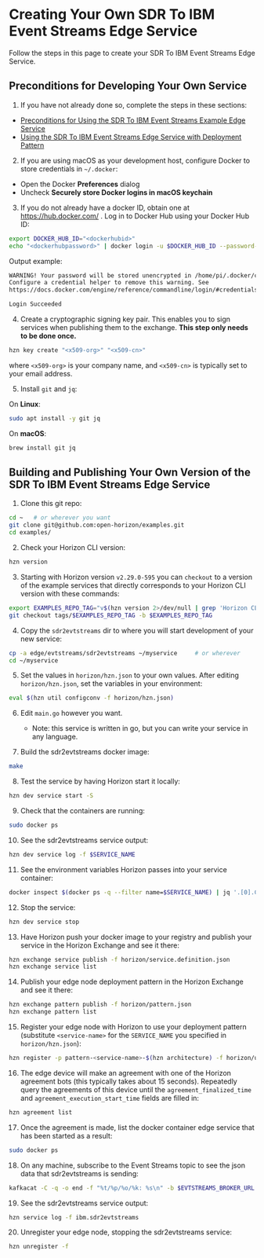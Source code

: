 # Creating Your Own SDR To IBM Event Streams Edge Service

Follow the steps in this page to create your SDR To IBM Event Streams Edge Service.

## Preconditions for Developing Your Own Service

1. If you have not already done so, complete the steps in these sections:

  - [Preconditions for Using the SDR To IBM Event Streams Example Edge Service](README.md#preconditions)
  - [Using the SDR To IBM Event Streams Edge Service with Deployment Pattern](README.md#using-sdr2evtstreams-pattern)

2. If you are using macOS as your development host, configure Docker to store credentials in `~/.docker`:

  - Open the Docker **Preferences** dialog
  - Uncheck **Securely store Docker logins in macOS keychain**

3. If you do not already have a docker ID, obtain one at https://hub.docker.com/ . Log in to Docker Hub using your Docker Hub ID:

  ```bash
  export DOCKER_HUB_ID="<dockerhubid>"
  echo "<dockerhubpassword>" | docker login -u $DOCKER_HUB_ID --password-stdin
  ```

  Output example:

  ```bash
  WARNING! Your password will be stored unencrypted in /home/pi/.docker/config.json.
  Configure a credential helper to remove this warning. See
  https://docs.docker.com/engine/reference/commandline/login/#credentials-store

  Login Succeeded
  ```

4. Create a cryptographic signing key pair. This enables you to sign services when publishing them to the exchange. **This step only needs to be done once.**

  ```bash
  hzn key create "<x509-org>" "<x509-cn>"
  ```

  where `<x509-org>` is your company name, and `<x509-cn>` is typically set to your email address.

5. Install `git` and `jq`:

  On **Linux**:

  ```bash
  sudo apt install -y git jq
  ```

  On **macOS**:

  ```bash
  brew install git jq
  ```


## <a id=building-your-own-sdr2evtstreams-pattern></a> Building and Publishing Your Own Version of the SDR To IBM Event Streams Edge Service

1. Clone this git repo:
```bash
cd ~   # or wherever you want
git clone git@github.com:open-horizon/examples.git
cd examples/
```

2. Check your Horizon CLI version:

```bash
hzn version
```

3. Starting with Horizon version `v2.29.0-595` you can `checkout` to a version of the example services that directly corresponds to your Horizon CLI version with these commands: 

```bash
export EXAMPLES_REPO_TAG="v$(hzn version 2>/dev/null | grep 'Horizon CLI' | awk '{print $4}')"
git checkout tags/$EXAMPLES_REPO_TAG -b $EXAMPLES_REPO_TAG
```

4. Copy the `sdr2evtstreams` dir to where you will start development of your new service:
```bash
cp -a edge/evtstreams/sdr2evtstreams ~/myservice     # or wherever
cd ~/myservice
```

5. Set the values in `horizon/hzn.json` to your own values. After editing `horizon/hzn.json`, set the variables in your environment:
```bash
eval $(hzn util configconv -f horizon/hzn.json)
```

6. Edit `main.go` however you want.
    - Note: this service is written in go, but you can write your service in any language.

7. Build the sdr2evtstreams docker image:
```bash
make
```

8. Test the service by having Horizon start it locally:
```bash
hzn dev service start -S
```

9. Check that the containers are running:
```bash
sudo docker ps
```

10. See the sdr2evtstreams service output:
```bash
hzn dev service log -f $SERVICE_NAME
```

11. See the environment variables Horizon passes into your service container:
```bash
docker inspect $(docker ps -q --filter name=$SERVICE_NAME) | jq '.[0].Config.Env'
```

12. Stop the service:
```bash
hzn dev service stop
```

13. Have Horizon push your docker image to your registry and publish your service in the Horizon Exchange and see it there:
```bash
hzn exchange service publish -f horizon/service.definition.json
hzn exchange service list
```

14. Publish your edge node deployment pattern in the Horizon Exchange and see it there:
```bash
hzn exchange pattern publish -f horizon/pattern.json
hzn exchange pattern list
```

15. Register your edge node with Horizon to use your deployment pattern (substitute `<service-name>` for the `SERVICE_NAME` you specified in `horizon/hzn.json`):
```bash
hzn register -p pattern-<service-name>-$(hzn architecture) -f horizon/userinput.json
```

16. The edge device will make an agreement with one of the Horizon agreement bots (this typically takes about 15 seconds). Repeatedly query the agreements of this device until the `agreement_finalized_time` and `agreement_execution_start_time` fields are filled in:
```bash
hzn agreement list
```

17. Once the agreement is made, list the docker container edge service that has been started as a result:
```bash
sudo docker ps
```

18. On any machine, subscribe to the Event Streams topic to see the json data that sdr2evtstreams is sending:
```bash
kafkacat -C -q -o end -f "%t/%p/%o/%k: %s\n" -b $EVTSTREAMS_BROKER_URL -X api.version.request=true -X security.protocol=sasl_ssl -X sasl.mechanisms=PLAIN -X sasl.username=token -X sasl.password=$EVTSTREAMS_API_KEY -t $EVTSTREAMS_TOPIC
```

19. See the sdr2evtstreams service output:
```bash
hzn service log -f ibm.sdr2evtstreams
```

20. Unregister your edge node, stopping the sdr2evtstreams service:
```bash
hzn unregister -f
```
